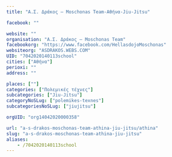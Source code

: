 ```yaml
---
title: "Α.Σ. Δράκος – Moschonas Team-Αθήνα-Jiu-Jitsu"

facebook: ""

website: ""
organisation: "Α.Σ. Δράκος – Moschonas Team"
facebookorg: "https://www.facebook.com/HellasdojoMoschonas"
websiteorg: "ASDRAKOS.WEBS.COM"
UID: "7042020140113school"
cities: ["Αθήνα"]
perioxi: ""
address: ""

places: [""]
categories: ["Πολεμικές τέχνες"]
subcategories: ["Jiu-Jitsu"]
categoryNoSLug: ["polemikes-texnes"]
subcategoriesNoSLug: ["jiujitsu"]

orgUID: "org14042020000358"

url: "a-s-drakos-moschonas-team-athina-jiu-jitsu/athina"
slug: "a-s-drakos-moschonas-team-athina-jiu-jitsu"
aliases:
    - /7042020140113school
---
```





